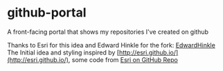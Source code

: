 github-portal
=============

A front-facing portal that shows my repositories I've created on github


Thanks to Esri for this idea and Edward Hinkle for the fork: [EdwardHinkle](https://github.com/EdwardHinkle/github-portal) The Initial idea and styling inspired by [http://esri.github.io/](http://esri.github.io/), some code from [Esri on GitHub Repo](https://github.com/Esri/esri.github.com)
